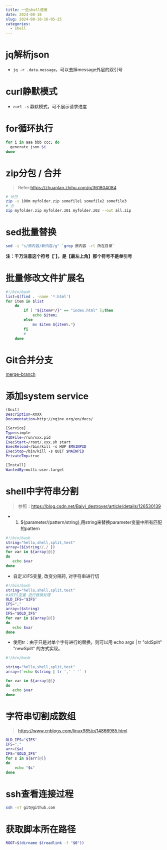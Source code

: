 ```yaml
---
title: 一些shell使用
date: 2024-08-18
slug: 2024-08-18-16-05-25
categories:
  - shell
---
```



# jq解析json

- `jq -r .data.message`，可以去掉message外层的双引号

# curl静默模式

- `curl -s` 静默模式，可不展示请求进度

# for循环执行

```sh
for i in aaa bbb ccc; do
  generate_json $i
done
```

# zip分包 / 合并

> Refer:https://zhuanlan.zhihu.com/p/361804084

```sh
# 分包
zip -s 100m myfolder.zip somefile1 somefile2 somefile3
# 合
zip myfolder.zip myfolder.z01 myfolder.z02 --out all.zip
```


# sed批量替换

```sh
sed -i "s/原内容/新内容/g" `grep 原内容 -rl 所在目录`
```

**注：千万注意这个符号【`】，是【最左上角】那个符号不是单引号**

# 批量修改文件扩展名

```sh
#!/bin/bash
list=$(find . -name '*.html')
for item in $list
    do
        if [ "${item#*/}" == "index.html" ];then
            echo $item;
        else
            mv $item ${item%.*}
        fi
        #
    done
```

# Git合并分支

[merge-branch](./code/shell.sh ':include :type=code :fragment=merge-branch')

# 添加system service

```sh
[Unit]
Description=XXXX
Documentation=http://nginx.org/en/docs/

[Service]
Type=simple
PIDFile=/run/xxx.pid
ExecStart=/root/.xxx.sh start
ExecReload=/bin/kill -s HUP $MAINPID
ExecStop=/bin/kill -s QUIT $MAINPID
PrivateTmp=true

[Install]
WantedBy=multi-user.target
```

# shell中字符串分割

> 参照：https://blog.csdn.net/Baiyi_destroyer/article/details/126530139
- 1. ${parameter//pattern/string},用string来替换parameter变量中所有匹配的pattern

```sh
#!/bin/bash
string="hello,shell,split,test"
array=(${string//,/ })
for var in ${array[@]}
do
   echo $var
done

```

- 自定义IFS变量, 改变分隔符, 对字符串进行切

```sh
#!/bin/bash
string="hello,shell,split,test"
#对IFS变量 进行替换处理
OLD_IFS="$IFS"
IFS=","
array=($string)
IFS="$OLD_IFS"
for var in ${array[@]}
do
   echo $var
done

```

- 使用tr：由于只是对单个字符进行的替换，则可以用  echo args |   tr "oldSpilt" "newSpilt"  的方式实现。

```sh
#!/bin/bash

string="hello,shell,split,test"
array=(`echo $string | tr ',' ' '` )

for var in ${array[@]}
do
   echo $var
done

```

# 字符串切割成数组

> https://www.cnblogs.com/linux985/p/14866985.html

```sh
OLD_IFS="$IFS"
IFS=","
arr=($a)
IFS="$OLD_IFS"
for s in ${arr[@]}
do
    echo "$s"
done
```

# ssh查看连接过程

```sh
ssh -vT git@github.com
```

# 获取脚本所在路径
```sh
ROOT=$(dirname $(readlink -f "$0"))
```
